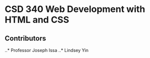 # CSD 340 Web Development with HTML and CSS
## Contributors
..* Professor Joseph Issa
..* Lindsey Yin
